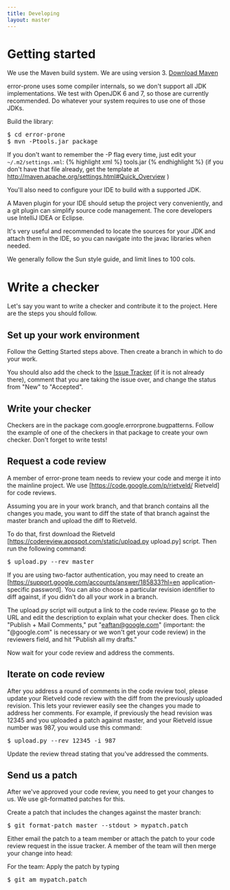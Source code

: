 ```yaml
---
title: Developing
layout: master
---
```


# Getting started

We use the Maven build system. We are using version 3. [Download Maven](http://maven.apache.org/download.html)

error-prone uses some compiler internals, so we don't support all JDK implementations. We test with OpenJDK 6 and 7, so those are currently recommended. Do whatever your system requires to use one of those JDKs.

Build the library:
<pre>
$ cd error-prone
$ mvn -Ptools.jar package
</pre>

If you don't want to remember the -P flag every time, just edit your `~/.m2/settings.xml`:
{% highlight xml %}
<activeProfiles>
  <activeProfile>tools.jar</activeProfile>
</activeProfiles>
{% endhighlight %}
(if you don't have that file already, get the template at http://maven.apache.org/settings.html#Quick_Overview )

You'll also need to configure your IDE to build with a supported JDK.

A Maven plugin for your IDE should setup the project very conveniently, and a git plugin can simplify source code management. The core developers use IntelliJ IDEA or Eclipse.

It's very useful and recommended to locate the sources for your JDK and attach them in the IDE, so you can navigate into the javac libraries when needed.

We generally follow the Sun style guide, and limit lines to 100 cols.

# Write a checker

Let's say you want to write a checker and contribute it to the project.  Here are the steps you should follow.

## Set up your work environment

Follow the Getting Started steps above.  Then create a branch in which to do your work.

You should also add the check to the [Issue Tracker](https://code.google.com/p/error-prone/issues/list?can=2&q=Type%3DNewCheck) (if it is not already there), comment that you are taking the issue over, and change the status from "New" to "Accepted".

## Write your checker

Checkers are in the package com.google.errorprone.bugpatterns.  Follow the example of one of the checkers in that package to create your own checker.  Don't forget to write tests!  

## Request a code review

A member of error-prone team needs to review your code and merge it into the mainline project.  We use [https://code.google.com/p/rietveld/ Rietveld] for code reviews.  

Assuming you are in your work branch, and that branch contains all the changes you made, you want to diff the state of that branch against the master branch and upload the diff to Rietveld.

To do that, first download the Rietveld [https://codereview.appspot.com/static/upload.py upload.py] script.  Then run the following command:
<pre>
$ upload.py --rev master
</pre>

If you are using two-factor authentication, you may need to create an [https://support.google.com/accounts/answer/185833?hl=en application-specific password].  You can also choose a particular revision identifier to diff against, if you didn't do all your work in a branch.

The upload.py script will output a link to the code review.  Please go to the URL and edit the description to explain what your checker does.  Then click "Publish + Mail Comments," put "eaftan@google.com" (important: the "@google.com" is necessary or we won't get your code review) in the reviewers field, and hit "Publish all my drafts."

Now wait for your code review and address the comments.

## Iterate on code review

After you address a round of comments in the code review tool, please update your Rietveld code review with the diff from the previously uploaded revision.  This lets your reviewer easily see the changes you made to address her comments.  For example, if previously the head revision was 12345 and you uploaded a patch against master, and your Rietveld issue number was 987, you would use this command:
<pre>
$ upload.py --rev 12345 -i 987
</pre>

Update the review thread stating that you've addressed the comments.

## Send us a patch

After we've approved your code review, you need to get your changes to us.  We use git-formatted patches for this.

Create a patch that includes the changes against the master branch:
<pre>
$ git format-patch master --stdout > mypatch.patch
</pre>

Either email the patch to a team member or attach the patch to your code review request in the issue tracker.  A member of the team will then merge your change into head:

For the team: Apply the patch by typing
<pre>
$ git am mypatch.patch
</pre>